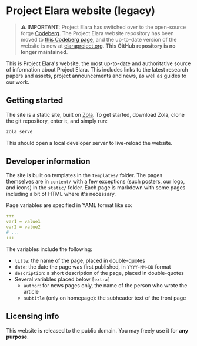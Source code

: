 # Project Elara website (legacy)

> :warning: **IMPORTANT:** Project Elara has switched over to the open-source forge [Codeberg](https://codeberg.org/). The Project Elara website repository has been moved to [this Codeberg page](https://codeberg.org/elaraproject/website), and the up-to-date version of the website is now at [elaraproject.org](https://elaraproject.org/). **This GitHub repository is no longer maintained**.

This is Project Elara's website, the most up-to-date and authoritative source of information about Project Elara. This includes links to the latest research papers and assets, project announcements and news, as well as guides to our work.

## Getting started

The site is a static site, built on [Zola](https://www.getzola.org/). To get started, download Zola, clone the git repository, enter it, and simply run:

```sh
zola serve
```

This should open a local developer server to live-reload the website.

## Developer information

The site is built on templates in the `templates/` folder. The pages themselves are in `content/` with a few exceptions (such posters, our logo, and icons) in the `static/` folder. Each page is markdown with some pages including a bit of HTML where it's necessary. 

Page variables are specified in YAML format like so:

```yml
+++
var1 = value1
var2 = value2
# ...
+++
```

The variables include the following:

- `title`: the name of the page, placed in double-quotes
- `date`: the date the page was first published, in `YYYY-MM-DD` format
- `description`: a short description of the page, placed in double-quotes
- Several variables placed below `[extra]`
	- `author`: for news pages only, the name of the person who wrote the article
	- `subtitle` (only on homepage): the subheader text of the front page

## Licensing info

This website is released to the public domain. You may freely use it for **any purpose**.
